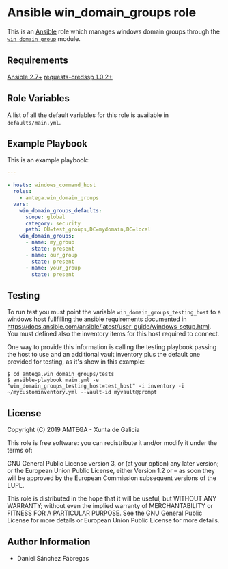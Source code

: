 # Ansible win_domain_groups role

This is an [Ansible](http://www.ansible.com) role which manages windows domain groups through the [`win_domain_group`](https://docs.ansible.com/ansible/latest/modules/win_domain_group_module.html) module.

## Requirements

[Ansible 2.7+](http://docs.ansible.com/ansible/latest/intro_installation.html)
[requests-credssp 1.0.2+](https://pypi.org/project/requests-credssp)

## Role Variables

A list of all the default variables for this role is available in `defaults/main.yml`.

## Example Playbook

This is an example playbook:

```yaml
---

- hosts: windows_command_host
  roles:
    - amtega.win_domain_groups
  vars:
    win_domain_groups_defaults:
      scope: global
      category: security
      path: OU=test_groups,DC=mydomain,DC=local      
    win_domain_groups:
      - name: my_group
        state: present
      - name: our_group
        state: present
      - name: your_group
        state: present
```

## Testing

To run test you must point the variable `win_domain_groups_testing_host` to a windows host fullfilling the ansible requirements documented in https://docs.ansible.com/ansible/latest/user_guide/windows_setup.html. You must defined also the inventory items for this host required to connect.

One way to provide this information is calling the testing playbook passing the host to use and an additional vault inventory plus the default one provided for testing, as it's show in this example:

```shell
$ cd amtega.win_domain_groups/tests
$ ansible-playbook main.yml -e "win_domain_groups_testing_host=test_host" -i inventory -i ~/mycustominventory.yml --vault-id myvault@prompt
```

## License

Copyright (C) 2019 AMTEGA - Xunta de Galicia

This role is free software: you can redistribute it and/or modify it under the terms of:

GNU General Public License version 3, or (at your option) any later version; or the European Union Public License, either Version 1.2 or – as soon they will be approved by the European Commission ­subsequent versions of the EUPL.

This role is distributed in the hope that it will be useful, but WITHOUT ANY WARRANTY; without even the implied warranty of MERCHANTABILITY or FITNESS FOR A PARTICULAR PURPOSE.  See the GNU General Public License for more details or European Union Public License for more details.

## Author Information

- Daniel Sánchez Fábregas
